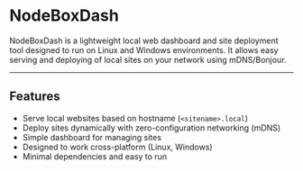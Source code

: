 # NodeBoxDash

NodeBoxDash is a lightweight local web dashboard and site deployment tool designed to run on Linux and Windows environments. It allows easy serving and deploying of local sites on your network using mDNS/Bonjour.

---

## Features

- Serve local websites based on hostname (`<sitename>.local`)
- Deploy sites dynamically with zero-configuration networking (mDNS)
- Simple dashboard for managing sites
- Designed to work cross-platform (Linux, Windows)
- Minimal dependencies and easy to run
